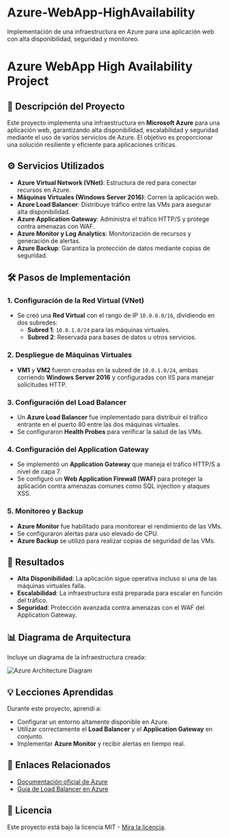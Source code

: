 # Azure-WebApp-HighAvailability
Implementación de una infraestructura en Azure para una aplicación web con alta disponibilidad, seguridad y monitoreo.

# Azure WebApp High Availability Project

## 📖 Descripción del Proyecto
Este proyecto implementa una infraestructura en **Microsoft Azure** para una aplicación web, garantizando alta disponibilidad, escalabilidad y seguridad mediante el uso de varios servicios de Azure. El objetivo es proporcionar una solución resiliente y eficiente para aplicaciones críticas.

## ⚙️ Servicios Utilizados
- **Azure Virtual Network (VNet)**: Estructura de red para conectar recursos en Azure.
- **Máquinas Virtuales (Windows Server 2016)**: Corren la aplicación web.
- **Azure Load Balancer**: Distribuye tráfico entre las VMs para asegurar alta disponibilidad.
- **Azure Application Gateway**: Administra el tráfico HTTP/S y protege contra amenazas con WAF.
- **Azure Monitor y Log Analytics**: Monitorización de recursos y generación de alertas.
- **Azure Backup**: Garantiza la protección de datos mediante copias de seguridad.

## 🛠️ Pasos de Implementación

### 1. Configuración de la Red Virtual (VNet)
- Se creó una **Red Virtual** con el rango de IP `10.0.0.0/16`, dividiendo en dos subredes:
  - **Subred 1**: `10.0.1.0/24` para las máquinas virtuales.
  - **Subred 2**: Reservada para bases de datos u otros servicios.

### 2. Despliegue de Máquinas Virtuales
- **VM1** y **VM2** fueron creadas en la subred de `10.0.1.0/24`, ambas corriendo **Windows Server 2016** y configuradas con IIS para manejar solicitudes HTTP.

### 3. Configuración del Load Balancer
- Un **Azure Load Balancer** fue implementado para distribuir el tráfico entrante en el puerto 80 entre las dos máquinas virtuales.
- Se configuraron **Health Probes** para verificar la salud de las VMs.

### 4. Configuración del Application Gateway
- Se implementó un **Application Gateway** que maneja el tráfico HTTP/S a nivel de capa 7.
- Se configuró un **Web Application Firewall (WAF)** para proteger la aplicación contra amenazas comunes como SQL injection y ataques XSS.

### 5. Monitoreo y Backup
- **Azure Monitor** fue habilitado para monitorear el rendimiento de las VMs.
- Se configuraron alertas para uso elevado de CPU.
- **Azure Backup** se utilizó para realizar copias de seguridad de las VMs.

## 🚀 Resultados
- **Alta Disponibilidad**: La aplicación sigue operativa incluso si una de las máquinas virtuales falla.
- **Escalabilidad**: La infraestructura está preparada para escalar en función del tráfico.
- **Seguridad**: Protección avanzada contra amenazas con el WAF del Application Gateway.

## 📊 Diagrama de Arquitectura
Incluye un diagrama de la infraestructura creada:

![Azure Architecture Diagram](ruta-a-la-imagen.png)

## 💡 Lecciones Aprendidas
Durante este proyecto, aprendí a:
- Configurar un entorno altamente disponible en Azure.
- Utilizar correctamente el **Load Balancer** y el **Application Gateway** en conjunto.
- Implementar **Azure Monitor** y recibir alertas en tiempo real.

## 🔗 Enlaces Relacionados
- [Documentación oficial de Azure](https://docs.microsoft.com/en-us/azure)
- [Guía de Load Balancer en Azure](https://docs.microsoft.com/en-us/azure/load-balancer)

## 📝 Licencia
Este proyecto está bajo la licencia MIT - [Mira la licencia](LICENSE).
